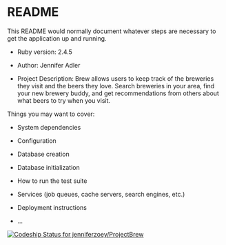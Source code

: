 # README

This README would normally document whatever steps are necessary to get the
application up and running.

* Ruby version:
  2.4.5

* Author:
  Jennifer Adler

* Project Description:
  Brew allows users to keep track of the breweries they visit and the beers they love.
  Search breweries in your area, find your new brewery buddy, and get recommendations from others about what beers to try when you visit.

Things you may want to cover:

* System dependencies

* Configuration

* Database creation

* Database initialization

* How to run the test suite

* Services (job queues, cache servers, search engines, etc.)

* Deployment instructions

* ...

[![Codeship Status for jenniferzoey/ProjectBrew](https://app.codeship.com/projects/cd623eb0-8bd9-0137-c6f5-22e7d08f2e58/status?branch=master)](https://app.codeship.com/projects/355210)
